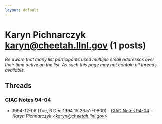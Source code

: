 ```yaml
---
layout: default
---
```


# Karyn Pichnarczyk <karyn@cheetah.llnl.gov> (1 posts)

_Be aware that many list participants used multiple email addresses over their time active on the list. As such this page may not contain all threads available._

## Threads

### CIAC Notes 94-04
+ 1994-12-06 (Tue, 6 Dec 1994 15:26:51 -0800) - [CIAC Notes 94-04](/archive/1994/12/3b1d91f1cb20138b426aadbf2015aa0b69c437715a7d8b393171122c552405fd) - _Karyn Pichnarczyk \<karyn@cheetah.llnl.gov\>_

